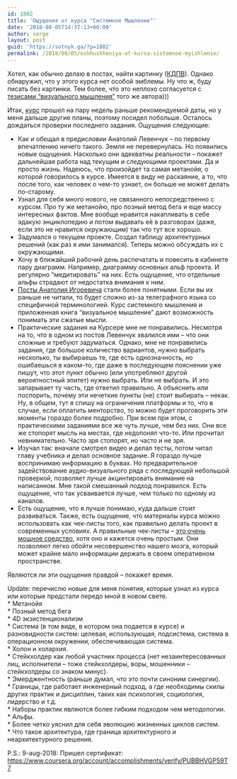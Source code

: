 ```yaml
---
id: 1802
title: 'Ощущения от курса "Системное Мышление"'
date: '2018-08-05T14:37:13+00:00'
author: serge
layout: post
guid: 'https://sotnyk.ga/?p=1802'
permalink: /2018/08/05/oshhushheniya-ot-kursa-sistemnoe-myishlenie/
---
```


Хотел, как обычно делаю в постах, найти картинку ([КДПВ](http://tangar.info/slovar/chto-takoe-kdpv/)). Однако обнаружил, что у этого курса нет особой эмблемы. Ну что ж, буду писать без картинки. Тем более, что это неплохо согласуется с [тезисами “визуального мышления”](https://ailev.livejournal.com/1418832.html) того же автора)))

Итак, [курс](https://www.coursera.org/learn/system-thinking/home/welcome) прошел на пару недель раньше рекомендуемой даты, но у меня дальше другие планы, поэтому посидел побольше. Осталось дождаться проверки последнего задания. Ощущения следующие:

- Как и обещал в предисловии Анатолий Левенчук – по первому впечатлению ничего такого. Земля не перевернулась. Но появились новые ощущения. Насколько они адекватны реальности – покажет дальнейшая работа над текущим и следующими проектами. Да и просто жизнь. Надеюсь, что произойдет та самая метанойя, о которой говорилось в курсе. Имеется в виду не раскаяние, а то, что после того, как человек о чем-то узнает, он больше не может делать по-старому.
- Узнал для себя много нового, не связанного непосредственно с курсом. Про ту же метанойю, про позный метод бега и еще массу интересных фактов. Мне вообще нравится накапливать в себе эдакую энциклопедию и потом выдавать её в разговорах (даже, если это не нравится окружающим) так что тут все хорошо.
- Задумался о текущем проекте. Создал таблицу архитектурных решений (как раз я ими занимался). Теперь можно обсуждать их с окружающими.
- Хочу в ближайший рабочий день распечатать и повесить в кабинете пару диаграмм. Например, диаграмму основных альф проекта. И регулярно “медитировать” на них. Есть ощущение, что отдельные альфы страдают от недостатка внимания к ним.
- [Посты Анатолия Игоревича](https://ailev.livejournal.com/) стали более понятными. Если вы их раньше не читали, то будет сложно из-за телеграфного языка со специфичной терминологией. Курс системного мышления и приложенная книга “визуальное мышление” дают возможность понимать эти сжатые мысли.
- Практические задания на Курсере мне не понравились. Несмотря на то, что в одном из постов Левенчук хвалился ими – что они сложные и требуют задуматься. Однако, мне не понравились задания, где большое количество вариантов, нужно выбрать несколько, ты выбираешь те, где есть однозначность, но ошибаешься в каком-то, где даже в последующем пояснении уже пишут, что этот пункт обычно (или употребляют другой вероятностный эпитет) нужно выбрать. Или не выбрать. И это запарывает ту часть, где ответил правильно. А объяснить или поспорить, почему эти нечеткие пункты (не) стоит выбирать – некак. Ну, в общем, тут я спишу на ограничения платформы и то, что в случае, если оплатить менторство, то можно будет проговорить эти моменты гораздо более подробно. При всем при этом, с практическими заданиями все же чуть лучше, чем без них. Они все же стопорят мысль на местах, где недопонял что-то. Или прочитал невнимательно. Часто зря стопорят, но часто и не зря.
- Изучал так: вначале смотрел видео и делал тесты, потом читал главу учебника и делал основное задание. Я гораздо лучше воспринимаю информацию в буквах. Но предварительное задействование аудио-визуального ряда с последующей небольшой проверкой, позволяет лучше акцинтировать внимание на написанном. Мне такой смешанный подход понравился. Есть ощущение, что так усваивается лучше, чем только по одному из каналов.
- Есть ощущение, что я лучше понимаю, куда дальше стоит развиваться. Также, есть ощущение, что материалы курса можно использовать как чек-листы того, как правильно делать проект в современных условиях. А правильные чек-листы – [это очень мощное средство](https://lifehacker.ru/check-lists/), хотя оно и кажется очень простым. Они позволяют легко обойти несовершенство нашего мозга, который может крайне мало информации держать в своем оперативном пространстве.

Являются ли эти ощущения правдой – покажет время.

Update: перечислю новые для меня понятия, которые узнал из курса или которые предстали передо мной в новом свете.  
\* Метанойя  
\* Позный метод бега  
\* 4D экзистенционализм  
\* Система (в том виде, в котором она подается в курсе) и разновидности систем: целевая, использующая, подсистема, система в операционном окружении, обеспечивающая система.  
\* Холон и холархия.  
\* Стейкхолдер как любой участник процесса (нет незаинтересованных лиц, исполнители – тоже стейкхолдеры, воры, мошенники – стейкхолдеры со знаком минус).  
\* Эмерджентность (раньше думал, что это почти синоним синергии).  
\* Границы, где работает инженерный подход, а где необходимы скилы других практик и дисциплин, таких как психология, социология, лидерство и т.д.  
\* Наборы практик являются более гибким подходом чем методологии.  
\* Альфы.  
\* Более четко уяснил для себя эволюцию жизненных циклов систем.  
\* Что такое архитектура, где граница архитектурного и неархитектурного решения.

P.S.: 9-aug-2018: Пришел сертификат: <https://www.coursera.org/account/accomplishments/verify/PUBBHVGP59T7>